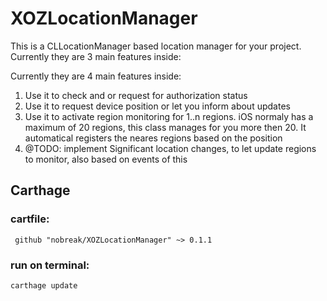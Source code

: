 

# XOZLocationManager 

This is a CLLocationManager based location manager for your project.
Currently they are 3 main features inside:


Currently they are 4 main features inside:


 1. Use it to check and or request for authorization status
 2. Use it to request device position or let you inform about updates
 3. Use it to activate region monitoring for 1..n regions. iOS normaly has a maximum of 20 regions, this class manages for you more then 20. It automatical registers the neares regions based on the position
 4. @TODO: implement Significant location changes, to let update regions to monitor, also based on events of this

## Carthage

### cartfile:

` github "nobreak/XOZLocationManager" ~> 0.1.1`

### run on terminal:
`carthage update`

 
 